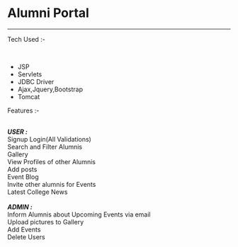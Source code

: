 <h1>Alumni Portal</h1>
<hr>
<p>Tech Used :- </p>
</br>
<ul>
  <li>JSP</li>
  <li>Servlets</li>
  <li>JDBC Driver</li>
  <li>Ajax,Jquery,Bootstrap</li>
  <li>Tomcat</li>
</ul>
<p>Features :- </p>
</br>
<i><b>USER : </b></i></br>
Signup Login(All Validations)</br>
Search and Filter Alumnis</br>
Gallery </br>
View Profiles of other Alumnis </br>
Add posts </br>
Event Blog </br>Invite other alumnis for Events
</br>Latest College News </br>
</br>
<i><b>ADMIN : </b></i></br>
Inform Alumnis about Upcoming Events via email </br>
Upload pictures to Gallery </br>
Add Events </br>
Delete Users

